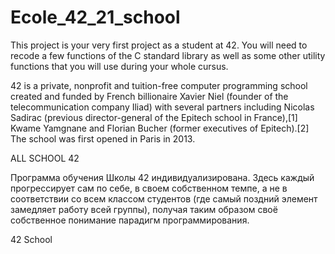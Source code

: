 # Ecole_42_21_school

This project is your very first project as a student at 42. You will need to recode a few functions of the C standard library as well as some other utility functions that you will use during your whole cursus. 



42 is a private, nonprofit and tuition-free computer programming school created and funded by French billionaire Xavier Niel (founder of the telecommunication company Iliad) with several partners including Nicolas Sadirac (previous director-general of the Epitech school in France),[1] Kwame Yamgnane and Florian Bucher (former executives of Epitech).[2] The school was first opened in Paris in 2013. 

ALL SCHOOL 42

Программа обучения Школы 42 индивидуализирована. Здесь каждый прогрессирует сам по себе, в своем собственном темпе, а не в соответствии со всем классом студентов (где самый поздний элемент замедляет работу всей группы), получая таким образом своё собственное понимание парадигм программирования.

42 School
